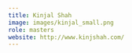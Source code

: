 ```yaml
---
title: Kinjal Shah
image: images/kinjal_small.png
role: masters
website: http://www.kinjshah.com/
---
```




